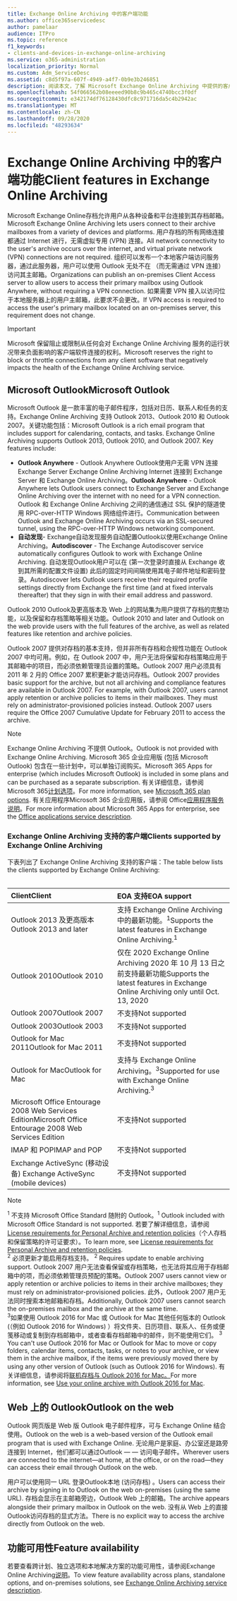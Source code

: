 ```yaml
---
title: Exchange Online Archiving 中的客户端功能
ms.author: office365servicedesc
author: pamelaar
audience: ITPro
ms.topic: reference
f1_keywords:
- clients-and-devices-in-exchange-online-archiving
ms.service: o365-administration
localization_priority: Normal
ms.custom: Adm_ServiceDesc
ms.assetid: c8d5f97a-607f-4949-a4f7-0b9e3b246851
description: 阅读本文，了解 Microsoft Exchange Online Archiving 中提供的客户端功能。
ms.openlocfilehash: 54f066562b08eeeed90b8c9b465c4740bcc3f0df
ms.sourcegitcommit: e342174df76128430dfc8c971716da5c4b2942ac
ms.translationtype: MT
ms.contentlocale: zh-CN
ms.lasthandoff: 09/28/2020
ms.locfileid: "48293634"
---
```

# <a name="client-features-in-exchange-online-archiving"></a><span data-ttu-id="5924e-103">Exchange Online Archiving 中的客户端功能</span><span class="sxs-lookup"><span data-stu-id="5924e-103">Client features in Exchange Online Archiving</span></span>

<span data-ttu-id="5924e-104">Microsoft Exchange Online存档允许用户从各种设备和平台连接到其存档邮箱。</span><span class="sxs-lookup"><span data-stu-id="5924e-104">Microsoft Exchange Online Archiving lets users connect to their archive mailboxes from a variety of devices and platforms.</span></span> <span data-ttu-id="5924e-105">用户存档的所有网络连接都通过 Internet 进行，无需虚拟专用 (VPN) 连接。</span><span class="sxs-lookup"><span data-stu-id="5924e-105">All network connectivity to the user's archive occurs over the internet, and virtual private network (VPN) connections are not required.</span></span> <span data-ttu-id="5924e-106">组织可以发布一个本地客户端访问服务器，通过此服务器，用户可以使用 Outlook 无处不在 （而无需通过 VPN 连接）访问其主邮箱。</span><span class="sxs-lookup"><span data-stu-id="5924e-106">Organizations can publish an on-premises Client Access server to allow users to access their primary mailbox using Outlook Anywhere, without requiring a VPN connection.</span></span> <span data-ttu-id="5924e-107">如果需要 VPN 接入以访问位于本地服务器上的用户主邮箱，此要求不会更改。</span><span class="sxs-lookup"><span data-stu-id="5924e-107">If VPN access is required to access the user's primary mailbox located on an on-premises server, this requirement does not change.</span></span>
  
> [!IMPORTANT]
> <span data-ttu-id="5924e-108">Microsoft 保留阻止或限制从任何会对 Exchange Online Archiving 服务的运行状况带来负面影响的客户端软件连接的权利。</span><span class="sxs-lookup"><span data-stu-id="5924e-108">Microsoft reserves the right to block or throttle connections from any client software that negatively impacts the health of the Exchange Online Archiving service.</span></span>
  
## <a name="microsoft-outlook"></a><span data-ttu-id="5924e-109">Microsoft Outlook</span><span class="sxs-lookup"><span data-stu-id="5924e-109">Microsoft Outlook</span></span>

<span data-ttu-id="5924e-p102">Microsoft Outlook 是一款丰富的电子邮件程序，包括对日历、联系人和任务的支持。Exchange Online Archiving 支持 Outlook 2013、Outlook 2010 和 Outlook 2007。关键功能包括：</span><span class="sxs-lookup"><span data-stu-id="5924e-p102">Microsoft Outlook is a rich email program that includes support for calendaring, contacts, and tasks. Exchange Online Archiving supports Outlook 2013, Outlook 2010, and Outlook 2007. Key features include:</span></span>
  
- <span data-ttu-id="5924e-113">**Outlook Anywhere** - Outlook Anywhere Outlook使用户无需 VPN 连接Exchange Server Exchange Online Archiving Internet 连接到 Exchange Server 和 Exchange Online Archiving。</span><span class="sxs-lookup"><span data-stu-id="5924e-113">**Outlook Anywhere** - Outlook Anywhere lets Outlook users connect to Exchange Server and Exchange Online Archiving over the internet with no need for a VPN connection.</span></span> <span data-ttu-id="5924e-114">Outlook 和 Exchange Online Archiving 之间的通信通过 SSL 保护的隧道使用 RPC-over-HTTP Windows 网络组件进行。</span><span class="sxs-lookup"><span data-stu-id="5924e-114">Communication between Outlook and Exchange Online Archiving occurs via an SSL-secured tunnel, using the RPC-over-HTTP Windows networking component.</span></span>    
- <span data-ttu-id="5924e-115">**自动发现**- Exchange自动发现服务自动配置Outlook以使用Exchange Online Archiving。</span><span class="sxs-lookup"><span data-stu-id="5924e-115">**Autodiscover** - The Exchange Autodiscover service automatically configures Outlook to work with Exchange Online Archiving.</span></span> <span data-ttu-id="5924e-116">自动发现Outlook用户可以在 (第一次登录时直接从 Exchange 收到其所需的配置文件设置) 此后的固定时间间隔使用其电子邮件地址和密码登录。</span><span class="sxs-lookup"><span data-stu-id="5924e-116">Autodiscover lets Outlook users receive their required profile settings directly from Exchange the first time (and at fixed intervals thereafter) that they sign in with their email address and password.</span></span> 

<span data-ttu-id="5924e-117">Outlook 2010 Outlook及更高版本及 Web 上的网站集为用户提供了存档的完整功能，以及保留和存档策略等相关功能。</span><span class="sxs-lookup"><span data-stu-id="5924e-117">Outlook 2010 and later and Outlook on the web provide users with the full features of the archive, as well as related features like retention and archive policies.</span></span>
  
<span data-ttu-id="5924e-p105">Outlook 2007 提供对存档的基本支持，但并非所有存档和合规性功能在 Outlook 2007 中均可用。例如，在 Outlook 2007 中，用户无法将保留和存档策略应用于其邮箱中的项目，而必须依赖管理员设置的策略。Outlook 2007 用户必须具有 2011 年 2 月的 Office 2007 累积更新才能访问存档。</span><span class="sxs-lookup"><span data-stu-id="5924e-p105">Outlook 2007 provides basic support for the archive, but not all archiving and compliance features are available in Outlook 2007. For example, with Outlook 2007, users cannot apply retention or archive policies to items in their mailboxes. They must rely on administrator-provisioned policies instead. Outlook 2007 users require the Office 2007 Cumulative Update for February 2011 to access the archive.</span></span>
  
> [!NOTE]
> <span data-ttu-id="5924e-122">Exchange Online Archiving 不提供 Outlook。</span><span class="sxs-lookup"><span data-stu-id="5924e-122">Outlook is not provided with Exchange Online Archiving.</span></span> <span data-ttu-id="5924e-123">Microsoft 365 企业应用版 (包括 Microsoft Outlook) 包含在一些计划中，可以单独订阅购买。</span><span class="sxs-lookup"><span data-stu-id="5924e-123">Microsoft 365 Apps for enterprise (which includes Microsoft Outlook) is included in some plans and can be purchased as a separate subscription.</span></span> <span data-ttu-id="5924e-124">有关详细信息，请参阅Microsoft 365[计划选项](../office-365-platform-service-description/office-365-plan-options.md)。</span><span class="sxs-lookup"><span data-stu-id="5924e-124">For more information, see [Microsoft 365 plan options](../office-365-platform-service-description/office-365-plan-options.md).</span></span> <span data-ttu-id="5924e-125">有关应用程序Microsoft 365 企业应用版，请参阅 Office[应用程序服务说明](../office-applications-service-description/office-applications-service-description.md)。</span><span class="sxs-lookup"><span data-stu-id="5924e-125">For more information about Microsoft 365 Apps for enterprise, see the [Office applications service description](../office-applications-service-description/office-applications-service-description.md).</span></span> 
  
### <a name="clients-supported-by-exchange-online-archiving"></a><span data-ttu-id="5924e-126">Exchange Online Archiving 支持的客户端</span><span class="sxs-lookup"><span data-stu-id="5924e-126">Clients supported by Exchange Online Archiving</span></span>

<span data-ttu-id="5924e-127">下表列出了 Exchange Online Archiving 支持的客户端：</span><span class="sxs-lookup"><span data-stu-id="5924e-127">The table below lists the clients supported by Exchange Online Archiving:</span></span><br><br>
  
| <span data-ttu-id="5924e-128">Client</span><span class="sxs-lookup"><span data-stu-id="5924e-128">Client</span></span> | <span data-ttu-id="5924e-129">EOA 支持</span><span class="sxs-lookup"><span data-stu-id="5924e-129">EOA support</span></span> |
|:-----|:-----|
|<span data-ttu-id="5924e-130">Outlook 2013 及更高版本</span><span class="sxs-lookup"><span data-stu-id="5924e-130">Outlook 2013 and later</span></span>  <br/> |<span data-ttu-id="5924e-131">支持 Exchange Online Archiving 中的最新功能。<sup>1</sup></span><span class="sxs-lookup"><span data-stu-id="5924e-131">Supports the latest features in Exchange Online Archiving.<sup>1</sup></span></span> <br/> |
|<span data-ttu-id="5924e-132">Outlook 2010</span><span class="sxs-lookup"><span data-stu-id="5924e-132">Outlook 2010</span></span>  <br/> |<span data-ttu-id="5924e-133">仅在 2020 Exchange Online Archiving 2020 年 10 月 13 日之前支持最新功能</span><span class="sxs-lookup"><span data-stu-id="5924e-133">Supports the latest features in Exchange Online Archiving only until Oct. 13, 2020</span></span>|
|<span data-ttu-id="5924e-134">Outlook 2007</span><span class="sxs-lookup"><span data-stu-id="5924e-134">Outlook 2007</span></span>  <br/> |<span data-ttu-id="5924e-135">不支持</span><span class="sxs-lookup"><span data-stu-id="5924e-135">Not supported</span></span> |
|<span data-ttu-id="5924e-136">Outlook 2003</span><span class="sxs-lookup"><span data-stu-id="5924e-136">Outlook 2003</span></span>  <br/> |<span data-ttu-id="5924e-137">不支持</span><span class="sxs-lookup"><span data-stu-id="5924e-137">Not supported</span></span>  <br/> |
|<span data-ttu-id="5924e-138">Outlook for Mac 2011</span><span class="sxs-lookup"><span data-stu-id="5924e-138">Outlook for Mac 2011</span></span>  <br/> |<span data-ttu-id="5924e-139">不支持</span><span class="sxs-lookup"><span data-stu-id="5924e-139">Not supported</span></span>  <br/> |
|<span data-ttu-id="5924e-140">Outlook for Mac</span><span class="sxs-lookup"><span data-stu-id="5924e-140">Outlook for Mac</span></span>  <br/> |<span data-ttu-id="5924e-141">支持与 Exchange Online Archiving。<sup>3</sup></span><span class="sxs-lookup"><span data-stu-id="5924e-141">Supported for use with Exchange Online Archiving.<sup>3</sup></span></span> <br/> |
|<span data-ttu-id="5924e-142">Microsoft Office Entourage 2008 Web Services Edition</span><span class="sxs-lookup"><span data-stu-id="5924e-142">Microsoft Office Entourage 2008 Web Services Edition</span></span>  <br/> |<span data-ttu-id="5924e-143">不支持</span><span class="sxs-lookup"><span data-stu-id="5924e-143">Not supported</span></span>  <br/> |
|<span data-ttu-id="5924e-144">IMAP 和 POP</span><span class="sxs-lookup"><span data-stu-id="5924e-144">IMAP and POP</span></span>  <br/> |<span data-ttu-id="5924e-145">不支持</span><span class="sxs-lookup"><span data-stu-id="5924e-145">Not supported</span></span>  <br/> |
|<span data-ttu-id="5924e-146">Exchange ActiveSync (移动设备) </span><span class="sxs-lookup"><span data-stu-id="5924e-146">Exchange ActiveSync (mobile devices)</span></span>  <br/> |<span data-ttu-id="5924e-147">不支持</span><span class="sxs-lookup"><span data-stu-id="5924e-147">Not supported</span></span>  <br/> |
   
> [!NOTE]
> <span data-ttu-id="5924e-148"><sup>1</sup> 不支持 Microsoft Office Standard 随附的 Outlook。</span><span class="sxs-lookup"><span data-stu-id="5924e-148"><sup>1</sup> Outlook included with Microsoft Office Standard is not supported.</span></span> <span data-ttu-id="5924e-149">若要了解详细信息，请参阅 [License requirements for Personal Archive and retention policies](https://support.office.com/article/Outlook-license-requirements-for-Exchange-features-46B6B7C5-C3CA-43E5-8424-1E2807917C99)（个人存档和保留策略的许可证要求）。</span><span class="sxs-lookup"><span data-stu-id="5924e-149">To learn more, see [License requirements for Personal Archive and retention policies](https://support.office.com/article/Outlook-license-requirements-for-Exchange-features-46B6B7C5-C3CA-43E5-8424-1E2807917C99).</span></span> <br/><span data-ttu-id="5924e-150"> 
<sup>2</sup> 必须更新才能启用存档支持。</span><span class="sxs-lookup"><span data-stu-id="5924e-150"> 
<sup>2</sup> Requires update to enable archiving support.</span></span> <span data-ttu-id="5924e-151">Outlook 2007 用户无法查看保留或存档策略，也无法将其应用于存档邮箱中的项，而必须依赖管理员预配的策略。</span><span class="sxs-lookup"><span data-stu-id="5924e-151">Outlook 2007 users cannot view or apply retention or archive policies to items in their archive mailboxes; they must rely on administrator-provisioned policies.</span></span> <span data-ttu-id="5924e-152">此外，Outlook 2007 用户无法同时搜索本地邮箱和存档。</span><span class="sxs-lookup"><span data-stu-id="5924e-152">Additionally, Outlook 2007 users cannot search the on-premises mailbox and the archive at the same time.</span></span> <br/><span data-ttu-id="5924e-153"> 
<sup>3</sup>如果使用 Outlook 2016 for Mac 或 Outlook for Mac 其他任何版本的 Outlook (（例如 Outlook 2016 for Windows) ）将文件夹、日历项目、联系人、任务或便笺移动或复制到存档邮箱中，或者查看存档邮箱中的邮件，则不能使用它们。</span><span class="sxs-lookup"><span data-stu-id="5924e-153"> 
<sup>3</sup> You can't use Outlook 2016 for Mac or Outlook for Mac to move or copy folders, calendar items, contacts, tasks, or notes to your archive, or view them in the archive mailbox, if the items were previously moved there by using any other version of Outlook (such as Outlook 2016 for Windows).</span></span> <span data-ttu-id="5924e-154">有关详细信息，请参阅将[联机存档与 Outlook 2016 for Mac。](https://support.office.com/article/Use-your-online-archive-with-Outlook-2016-for-Mac-45b8439c-2982-4b6b-9097-eed71dbfe238)</span><span class="sxs-lookup"><span data-stu-id="5924e-154">For more information, see [Use your online archive with Outlook 2016 for Mac](https://support.office.com/article/Use-your-online-archive-with-Outlook-2016-for-Mac-45b8439c-2982-4b6b-9097-eed71dbfe238).</span></span> 

## <a name="outlook-on-the-web"></a><span data-ttu-id="5924e-155">Web 上的 Outlook</span><span class="sxs-lookup"><span data-stu-id="5924e-155">Outlook on the web</span></span>

<span data-ttu-id="5924e-156">Outlook 网页版是 Web 版 Outlook 电子邮件程序，可与 Exchange Online 结合使用。</span><span class="sxs-lookup"><span data-stu-id="5924e-156">Outlook on the web is a web-based version of the Outlook email program that is used with Exchange Online.</span></span> <span data-ttu-id="5924e-157">无论用户是家庭、办公室还是路旁连接到 Internet，他们都可以通过Outlook &mdash; &mdash; 访问电子邮件。</span><span class="sxs-lookup"><span data-stu-id="5924e-157">Wherever users are connected to the internet&mdash;at home, at the office, or on the road&mdash;they can access their email through Outlook on the web.</span></span>
  
<span data-ttu-id="5924e-158">用户可以使用同一 URL 登录Outlook本地 (访问存档) 。</span><span class="sxs-lookup"><span data-stu-id="5924e-158">Users can access their archive by signing in to Outlook on the web on-premises (using the same URL).</span></span> <span data-ttu-id="5924e-159">存档会显示在主邮箱旁边，Outlook Web 上的邮箱。</span><span class="sxs-lookup"><span data-stu-id="5924e-159">The archive appears alongside their primary mailbox in Outlook on the web.</span></span> <span data-ttu-id="5924e-160">没有从 Web 上的直接Outlook访问存档的显式方法。</span><span class="sxs-lookup"><span data-stu-id="5924e-160">There is no explicit way to access the archive directly from Outlook on the web.</span></span>
  
## <a name="feature-availability"></a><span data-ttu-id="5924e-161">功能可用性</span><span class="sxs-lookup"><span data-stu-id="5924e-161">Feature availability</span></span>

<span data-ttu-id="5924e-162">若要查看跨计划、独立选项和本地解决方案的功能可用性，请参阅Exchange Online Archiving[说明](exchange-online-archiving-service-description.md)。</span><span class="sxs-lookup"><span data-stu-id="5924e-162">To view feature availability across plans, standalone options, and on-premises solutions, see [Exchange Online Archiving service description](exchange-online-archiving-service-description.md).</span></span>